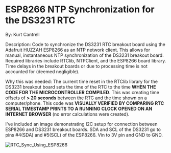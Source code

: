 # ESP8266 NTP Synchronization for the DS3231 RTC

By: Kurt Cantrell

Description: Code to synchronize the DS3231 RTC breakout board using the Adafruit HUZZAH ESP8266 as an NTP network client. This allows for manual, instantaneous NTP synchronization of the DS3231 breakout board. Required libraries include RTClib, NTPClient, and the ESP8266 board library. Time delays in the breakout boards or due to processing time is not accounted for (deemed negligible).

Why this was needed: The current time reset in the RTClib library for the DS3231 breakout board sets the time of the RTC to the time **WHEN THE CODE FOR THE MICROCONTROLLER COMPILED**. This was creating time offsets of **> 20 seconds** between the RTC and the time shown on a computer/phone. This code was **VISUALLY VERIFIED BY COMPARING RTC SERIAL TIMESTAMP PRINTS TO A RUNNING CLOCK OPENED ON AN INTERNET BROWSER** (no error calculations were created).

I've included an image demonstrating I2C setup for connection between ESP8266 and DS3231 breakout boards. SDA and SCL of the DS3231 go to pins #4(SDA) and #5(SCL) of the ESP8266. Vin to 3V pin and GND to GND.

![RTC_Sync_Using_ESP8266](https://github.com/user-attachments/assets/cc5b917b-4d12-4002-9a2a-231c42d7aaae)
